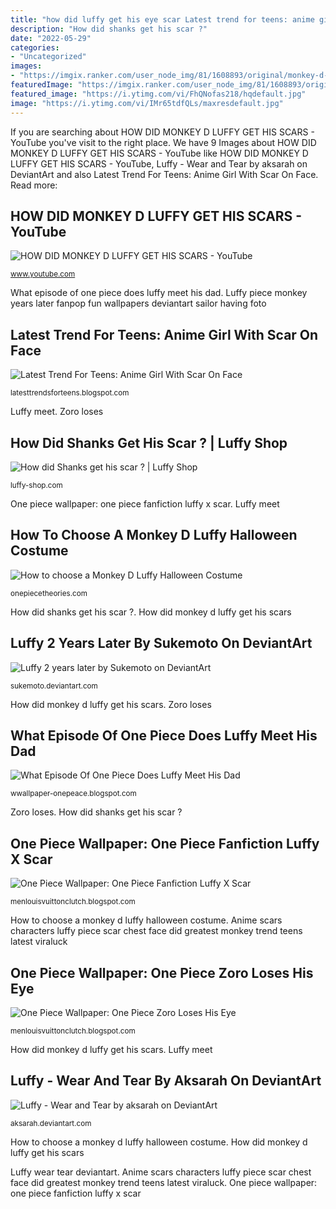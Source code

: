 ```yaml
---
title: "how did luffy get his eye scar Latest trend for teens: anime girl with scar on face"
description: "How did shanks get his scar ?"
date: "2022-05-29"
categories:
- "Uncategorized"
images:
- "https://imgix.ranker.com/user_node_img/81/1608893/original/monkey-d-luffy-photo-u14?w=650&amp;q=50&amp;fm=jpg"
featuredImage: "https://imgix.ranker.com/user_node_img/81/1608893/original/monkey-d-luffy-photo-u14?w=650&amp;q=50&amp;fm=jpg"
featured_image: "https://i.ytimg.com/vi/FhQNofas218/hqdefault.jpg"
image: "https://i.ytimg.com/vi/IMr65tdfQLs/maxresdefault.jpg"
---
```


If you are searching about HOW DID MONKEY D LUFFY GET HIS SCARS - YouTube you've visit to the right place. We have 9 Images about HOW DID MONKEY D LUFFY GET HIS SCARS - YouTube like HOW DID MONKEY D LUFFY GET HIS SCARS - YouTube, Luffy - Wear and Tear by aksarah on DeviantArt and also Latest Trend For Teens: Anime Girl With Scar On Face. Read more:

## HOW DID MONKEY D LUFFY GET HIS SCARS - YouTube

![HOW DID MONKEY D LUFFY GET HIS SCARS - YouTube](https://i.ytimg.com/vi/FhQNofas218/hqdefault.jpg "Luffy piece monkey years later fanpop fun wallpapers deviantart sailor having foto")

<small>www.youtube.com</small>

What episode of one piece does luffy meet his dad. Luffy piece monkey years later fanpop fun wallpapers deviantart sailor having foto

## Latest Trend For Teens: Anime Girl With Scar On Face

![Latest Trend For Teens: Anime Girl With Scar On Face](https://imgix.ranker.com/user_node_img/81/1608893/original/monkey-d-luffy-photo-u14?w=650&amp;q=50&amp;fm=jpg "Shanks blackbeard luffy whitebeard")

<small>latesttrendsforteens.blogspot.com</small>

Luffy meet. Zoro loses

## How Did Shanks Get His Scar ? | Luffy Shop

![How did Shanks get his scar ? | Luffy Shop](https://cdn.shopify.com/s/files/1/0082/0074/9092/files/how_did_blackbeard_scar_shanks.jpg?v=1584580522 "Shanks blackbeard luffy whitebeard")

<small>luffy-shop.com</small>

One piece wallpaper: one piece fanfiction luffy x scar. Luffy meet

## How To Choose A Monkey D Luffy Halloween Costume

![How to choose a Monkey D Luffy Halloween Costume](https://onepiecetheories.com/wp-content/uploads/2016/11/luffy-face-scars.png "One piece wallpaper: one piece fanfiction luffy x scar")

<small>onepiecetheories.com</small>

How did shanks get his scar ?. How did monkey d luffy get his scars

## Luffy 2 Years Later By Sukemoto On DeviantArt

![Luffy 2 years later by Sukemoto on DeviantArt](https://orig00.deviantart.net/e488/f/2012/187/0/0/luffy_2_years_after_by_sukemoto-d569res.jpg "How did monkey d luffy get his scars")

<small>sukemoto.deviantart.com</small>

How did monkey d luffy get his scars. Zoro loses

## What Episode Of One Piece Does Luffy Meet His Dad

![What Episode Of One Piece Does Luffy Meet His Dad](https://lh6.googleusercontent.com/proxy/_c2hhXzFB4wT6QO9RKC5BmdRhorITF2hgZW-Xv_ynlJX7Jth_sGr9pLa1Lso2oEapqxbuEEkvniXW7mqu8_kkQ3QqTkBgAaR=w1200-h630-pd "Anime scars characters luffy piece scar chest face did greatest monkey trend teens latest viraluck")

<small>wwallpaper-onepeace.blogspot.com</small>

Zoro loses. How did shanks get his scar ?

## One Piece Wallpaper: One Piece Fanfiction Luffy X Scar

![One Piece Wallpaper: One Piece Fanfiction Luffy X Scar](https://i.ytimg.com/vi/Wxko-e3W3qc/maxresdefault.jpg "One piece wallpaper: one piece fanfiction luffy x scar")

<small>menlouisvuittonclutch.blogspot.com</small>

How to choose a monkey d luffy halloween costume. Anime scars characters luffy piece scar chest face did greatest monkey trend teens latest viraluck

## One Piece Wallpaper: One Piece Zoro Loses His Eye

![One Piece Wallpaper: One Piece Zoro Loses His Eye](https://i.ytimg.com/vi/IMr65tdfQLs/maxresdefault.jpg "Luffy 2 years later by sukemoto on deviantart")

<small>menlouisvuittonclutch.blogspot.com</small>

How did monkey d luffy get his scars. Luffy meet

## Luffy - Wear And Tear By Aksarah On DeviantArt

![Luffy - Wear and Tear by aksarah on DeviantArt](https://img00.deviantart.net/5407/i/2005/092/e/d/luffy___wear_and_tear_by_aksarah.png "How to choose a monkey d luffy halloween costume")

<small>aksarah.deviantart.com</small>

How to choose a monkey d luffy halloween costume. How did monkey d luffy get his scars

Luffy wear tear deviantart. Anime scars characters luffy piece scar chest face did greatest monkey trend teens latest viraluck. One piece wallpaper: one piece fanfiction luffy x scar
